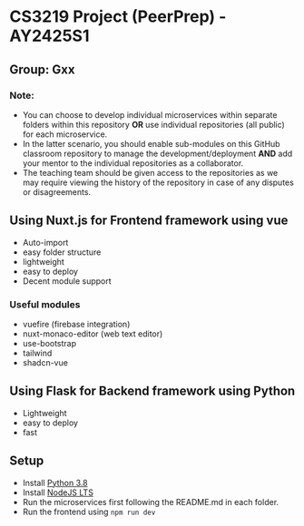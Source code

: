 # CS3219 Project (PeerPrep) - AY2425S1
## Group: Gxx

### Note: 
- You can choose to develop individual microservices within separate folders within this repository **OR** use individual repositories (all public) for each microservice. 
- In the latter scenario, you should enable sub-modules on this GitHub classroom repository to manage the development/deployment **AND** add your mentor to the individual repositories as a collaborator. 
- The teaching team should be given access to the repositories as we may require viewing the history of the repository in case of any disputes or disagreements. 

## Using Nuxt.js for Frontend framework using vue
- Auto-import
- easy folder structure
- lightweight
- easy to deploy
- Decent module support

### Useful modules
- vuefire (firebase integration)
- nuxt-monaco-editor (web text editor)
- use-bootstrap 
- tailwind
- shadcn-vue

## Using Flask for Backend framework using Python
- Lightweight
- easy to deploy
- fast

## Setup
- Install [Python 3.8](https://www.python.org/downloads/)
- Install [NodeJS LTS](https://nodejs.org/en/)
- Run the microservices first following the README.md in each folder.
- Run the frontend using `npm run dev`